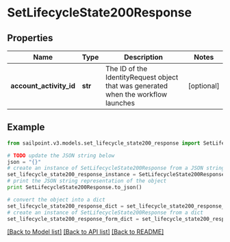 # SetLifecycleState200Response


## Properties
Name | Type | Description | Notes
------------ | ------------- | ------------- | -------------
**account_activity_id** | **str** | The ID of the IdentityRequest object that was generated when the workflow launches | [optional] 

## Example

```python
from sailpoint.v3.models.set_lifecycle_state200_response import SetLifecycleState200Response

# TODO update the JSON string below
json = "{}"
# create an instance of SetLifecycleState200Response from a JSON string
set_lifecycle_state200_response_instance = SetLifecycleState200Response.from_json(json)
# print the JSON string representation of the object
print SetLifecycleState200Response.to_json()

# convert the object into a dict
set_lifecycle_state200_response_dict = set_lifecycle_state200_response_instance.to_dict()
# create an instance of SetLifecycleState200Response from a dict
set_lifecycle_state200_response_form_dict = set_lifecycle_state200_response.from_dict(set_lifecycle_state200_response_dict)
```
[[Back to Model list]](../README.md#documentation-for-models) [[Back to API list]](../README.md#documentation-for-api-endpoints) [[Back to README]](../README.md)


